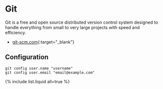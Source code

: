 # Git

Git is a free and open source distributed version control system designed to handle everything from small to very large projects with speed and efficiency.

- [git-scm.com](https://git-scm.com){:target="_blank"}

## Configuration

```shell
git config user.name "username"
git config user.email "email@example.com"
```

{% include list.liquid all=true %}
